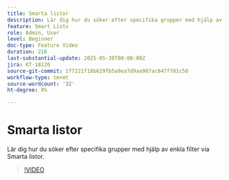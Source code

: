 ```yaml
---
title: Smarta listor
description: Lär dig hur du söker efter specifika grupper med hjälp av enkla filter via Smarta listor.
feature: Smart Lists
role: Admin, User
level: Beginner
doc-type: Feature Video
duration: 216
last-substantial-update: 2025-05-30T00:00:00Z
jira: KT-18220
source-git-commit: 1f7221f18b629fb5a9ea7d9aa907ac847ff01c50
workflow-type: tm+mt
source-wordcount: '32'
ht-degree: 0%

---
```



# Smarta listor

Lär dig hur du söker efter specifika grupper med hjälp av enkla filter via Smarta listor.

>[!VIDEO](https://video.tv.adobe.com/v/3463190/?learn=on&enablevpops)
